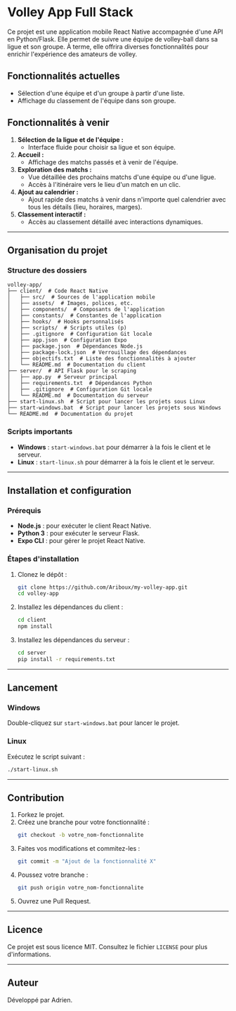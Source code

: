# Volley App Full Stack

Ce projet est une application mobile React Native accompagnée d'une API en Python/Flask. Elle permet de suivre une équipe de volley-ball dans sa ligue et son groupe. À terme, elle offrira diverses fonctionnalités pour enrichir l'expérience des amateurs de volley.

## Fonctionnalités actuelles

- Sélection d'une équipe et d'un groupe à partir d'une liste.
- Affichage du classement de l'équipe dans son groupe.

## Fonctionnalités à venir

1. **Sélection de la ligue et de l'équipe :**
   - Interface fluide pour choisir sa ligue et son équipe.
2. **Accueil :**
   - Affichage des matchs passés et à venir de l'équipe.
3. **Exploration des matchs :**
   - Vue détaillée des prochains matchs d'une équipe ou d'une ligue.
   - Accès à l'itinéraire vers le lieu d'un match en un clic.
4. **Ajout au calendrier :**
   - Ajout rapide des matchs à venir dans n'importe quel calendrier avec tous les détails (lieu, horaires, marges).
5. **Classement interactif :**
   - Accès au classement détaillé avec interactions dynamiques.

---

## Organisation du projet

### Structure des dossiers

```
volley-app/
├── client/  # Code React Native
│   ├── src/  # Sources de l'application mobile
│   ├── assets/  # Images, polices, etc.
│   ├── components/  # Composants de l'application
│   ├── constants/  # Constantes de l'application
│   ├── hooks/  # Hooks personnalisés
│   ├── scripts/  # Scripts utiles (p)
│   ├── .gitignore  # Configuration Git locale
│   ├── app.json  # Configuration Expo
│   ├── package.json  # Dépendances Node.js
│   ├── package-lock.json  # Verrouillage des dépendances
│   ├── objectifs.txt  # Liste des fonctionnalités à ajouter
│   └── README.md  # Documentation du client
├── server/  # API Flask pour le scraping
│   ├── app.py  # Serveur principal
│   ├── requirements.txt  # Dépendances Python
│   ├── .gitignore  # Configuration Git locale
│   └── README.md  # Documentation du serveur
├── start-linux.sh  # Script pour lancer les projets sous Linux
├── start-windows.bat  # Script pour lancer les projets sous Windows
└── README.md  # Documentation du projet
```

### Scripts importants

- **Windows** : `start-windows.bat` pour démarrer à la fois le client et le serveur.
- **Linux** : `start-linux.sh` pour démarrer à la fois le client et le serveur.

---

## Installation et configuration

### Prérequis

- **Node.js** : pour exécuter le client React Native.
- **Python 3** : pour exécuter le serveur Flask.
- **Expo CLI** : pour gérer le projet React Native.

### Étapes d'installation

1. Clonez le dépôt :

   ```bash
   git clone https://github.com/Ariboux/my-volley-app.git
   cd volley-app
   ```

2. Installez les dépendances du client :

   ```bash
   cd client
   npm install
   ```

3. Installez les dépendances du serveur :

   ```bash
   cd server
   pip install -r requirements.txt
   ```

<!-- 4. Configurez les variables d'environnement :
   - **Client** : Ajoutez un fichier `.env` dans `client/` avec vos configurations React Native.
   - **Serveur** : Ajoutez un fichier `.env` dans `server/`. -->

---

## Lancement

### Windows

Double-cliquez sur `start-windows.bat` pour lancer le projet.

### Linux

Exécutez le script suivant :

```bash
./start-linux.sh
```

---

## Contribution

1. Forkez le projet.
2. Créez une branche pour votre fonctionnalité :
   ```bash
   git checkout -b votre_nom-fonctionnalite
   ```
3. Faites vos modifications et commitez-les :
   ```bash
   git commit -m "Ajout de la fonctionnalité X"
   ```
4. Poussez votre branche :
   ```bash
   git push origin votre_nom-fonctionnalite
   ```
5. Ouvrez une Pull Request.

---

## Licence

Ce projet est sous licence MIT. Consultez le fichier `LICENSE` pour plus d'informations.

---

## Auteur

Développé par Adrien.
